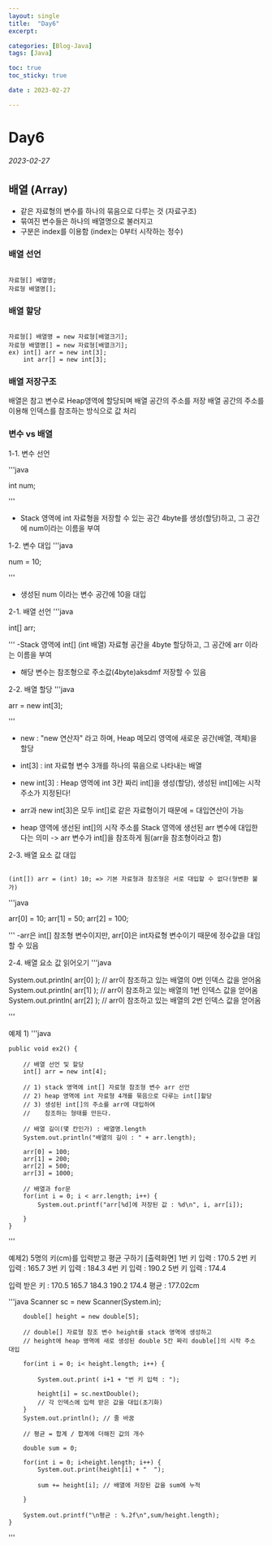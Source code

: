 ```yaml
---
layout: single
title:  "Day6"
excerpt: 

categories: [Blog-Java]
tags: [Java]

toc: true
toc_sticky: true

date : 2023-02-27

---
```


# Day6
###### 2023-02-27

## 배열 (Array)

* 같은 자료형의 변수를 하나의 묶음으로 다루는 것 (자료구조)
* 묶여진 변수들은 하나의 배열명으로 불러지고 
* 구분은 index를 이용함 (index는 0부터 시작하는 정수)

### 배열 선언 
<pre><code>
자료형[] 배열명;
자료형 배열명[];
</code></pre>

### 배열 할당
<pre><code>
자료형[] 배열명 = new 자료형[배열크기];
자료형 배열명[] = new 자료형[배열크기];
ex) int[] arr = new int[3];
    int arr[] = new int[3];
</code></pre>

### 배열 저장구조 
배열은 참고 변수로 Heap영역에 할당되며 배열 공간의 주소를 저장 
배열 공간의 주소를 이용해 인덱스를 참조하는 방식으로 값 처리 


### 변수 vs 배열

1-1. 변수 선언

'''java

int num;

'''
- Stack 영역에 int 자료형을 저장할 수 있는 공간 4byte를 생성(할당)하고, 그 공간에 num이라는 이름을 부여

1-2. 변수 대입
'''java

num = 10;

'''
- 생성된 num 이라는 변수 공간에 10을 대입 

2-1. 배열 선언
'''java

int[] arr;

'''
-Stack 영역에 int[] (int 배열) 자료형 공간을 4byte 할당하고, 그 공간에 arr 이라는 이름을 부여 
- 해당 변수는 참조형으로 주소값(4byte)aksdmf 저장할 수 있음

2-2. 배열 할당 
'''java

arr = new int[3];

'''
* new : "new 연산자" 라고 하며, Heap 메모리 영역에 새로운 공간(배열, 객체)을 할당
* int[3] : int 자료형 변수 3개를 하나의 묶음으로 나타내는 배열 
* new int[3] : Heap 영역에 int 3칸 짜리 int[]을 생성(할당), 생성된 int[]에는 시작 주소가 지정된다!
* arr과 new int[3]은 모두 int[]로 같은 자료형이기 때문에 = 대입연산이 가능

* heap 영역에 생선된 int[]의 시작 주소를 Stack 영역에 생선된 arr 변수에 대입한다는 의미
  -> arr 변수가 int[]을 참조하게 됨(arr을 참조형이라고 함)
  
2-3. 배열 요소 값 대입
<pre><code>
(int[]) arr = (int) 10; => 기본 자료형과 참조형은 서로 대입할 수 없다(형변환 불가) 
</code></pre>

'''java

arr[0] = 10;
arr[1] = 50;
arr[2] = 100;

'''
-arr은 int[] 참조형 변수이지만, arr[0]은 int자료형 변수이기 때문에 정수값을 대임할 수 있음 

2-4. 배열 요소 값 읽어오기
'''java

System.out.println( arr[0] ); // arr이 참조하고 있는 배열의 0번 인덱스 값을 얻어옴
System.out.println( arr[1] ); // arr이 참조하고 있는 배열의 1번 인덱스 값을 얻어옴
System.out.println( arr[2] ); // arr이 참조하고 있는 배열의 2번 인덱스 값을 얻어옴

'''

예제 1)
'''java

	public void ex2() {
		
		// 배열 선언 및 할당
		int[] arr = new int[4];
		
		// 1) stack 영역에 int[] 자료형 참조형 변수 arr 선언
		// 2) heap 영역에 int 자료형 4개를 묶음으로 다루는 int[]할당
		// 3) 생성된 int[]의 주소를 arr에 대입하여 
		//	  참조하는 형태를 만든다.
		
		// 배열 길이(몇 칸인가) : 배열명.length
		System.out.println("배열의 길이 : " + arr.length);
		
		arr[0] = 100;
		arr[1] = 200;
		arr[2] = 500;
		arr[3] = 1000;
		
		// 배열과 for문
		for(int i = 0; i < arr.length; i++) {
			System.out.printf("arr[%d]에 저장된 값 : %d\n", i, arr[i]);
			
		}
	}
  
 '''
  
  예제2) 5명의 키(cm)를 입력받고 평균 구하기 
  [출력화면]
  1번 키 입력 : 170.5
  2번 키 입력 : 165.7
  3번 키 입력 : 184.3
  4번 키 입력 : 190.2
  5번 키 입력 : 174.4

  입력 받은 키 : 170.5  165.7  184.3  190.2  174.4
  평균 : 177.02cm

'''java
Scanner sc = new Scanner(System.in);
		
		double[] height = new double[5];
		
		// double[] 자료형 참조 변수 height를 stack 영역에 생성하고 
		// height에 heap 영역에 새로 생성된 double 5칸 짜리 double[]의 시작 주소 대입
		
		for(int i = 0; i< height.length; i++) {
			
			System.out.print( i+1 + "번 키 입력 : ");
			
			height[i] = sc.nextDouble();
			// 각 인덱스에 입력 받은 값을 대입(초기화)
		}
		System.out.println(); // 줄 바꿈
		
		// 평균 = 합계 / 합계에 더해진 값의 개수 
		
		double sum = 0;
		
		for(int i = 0; i<height.length; i++) {
			System.out.print(height[i] + "  ");
			
			sum += height[i]; // 배열에 저장된 값을 sum에 누적
			
		}
		
		System.out.printf("\n평균 : %.2f\n",sum/height.length);
	}
'''
  


